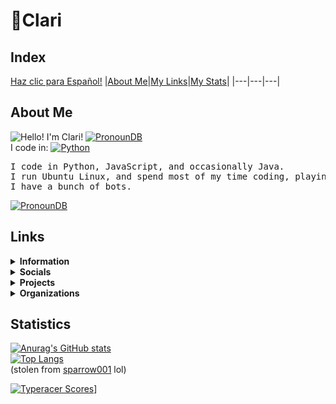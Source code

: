 # 💜Clari
## Index
[Haz clic para Español!](LEERME.md)
|[About Me](README.md#About-Me)|[My Links](README.md#Links)|[My Stats](README.md#Statistics)|
|---|---|---|

## About Me
![Hello! I'm Clari!](https://img.shields.io/badge/Hello!-I'm_Clari!-orange)
[![PronounDB](https://img.shields.io/endpoint?color=violet&labelColor=9542f5&style=&url=https://pronoundb.org/shields/6136ba49b023ba50b9c7bc70.json)](https://pronoundb.org)<br/>
I code in: [![Python](https://img.shields.io/badge/Python-yellow?logo=python&style=plastic)](httls://python.org)
<pre>I code in Python, JavaScript, and occasionally Java.
I run Ubuntu Linux, and spend most of my time coding, playing music, or reading.
I have a bunch of bots.</pre>
[![PronounDB](https://img.shields.io/endpoint?color=violet&labelColor=9542f5&style=for-the-badge&url=https://pronoundb.org/shields/6136ba49b023ba50b9c7bc70.json)](https://pronoundb.org)

## Links


<details><summary><strong>Information</strong></summary><br/>
  <ul>
    <li><a href="https://en.pronouns.page/@clari7744" target="_blank">Pronouns.page</a></li>
    <li><a href="https://cake.avris.it/pC6" target="_blank">Attraction Layer Cake</a></li>
  </ul>
</details>

<details>
  <summary>
    <strong>Socials</strong>
  </summary><br/>
  <ul>
    <li><a href="https://twitter.com/clari7744" target="_blank">Twitter</a></li>
    <li><a href="https://youtube.com/@clari_7744" target="_blank">YouTube</a></li>
    <li>Discord: 💜Clari#7744
  </ul>
</details>

<details>
  <summary>
    <strong>Projects</strong>
  </summary><br/>
  Discord
  <ul>
    <li><a href="https://discord.gg/EQkDnBS" target="_blank">My Server</a></li>
    <li><a href="https://discord.com/oauth2/authorize?client_id=742036262004981801&scope=bot+applications.commands&permissions=8" target="_blank">Clari's Helper</a></li>
  </ul>
  Games
  <ul>
    <li><a href="https://ttt.zanderp25.com" target="_blank">TicTacToe Online</a></li>
    <li><a href="https://replit.com/@clari7744/TicTacToepy?v=1" target="_blank">TicTacToe.py</a></li>
  </ul>
</details>

<details>
  <summary>
    <strong>Organizations</strong>
  </summary><br/>
  <ul>
    <li><a href="https://github.com/PortalDiscordDevelopment" target="_blank">Portal</a></li>
  </ul>
</details>

## Statistics
[![Anurag's GitHub stats](https://github-readme-stats.vercel.app/api?username=clari7744)](https://github.com/anuraghazra/github-readme-stats)<br/>
[![Top Langs](https://github-readme-stats.vercel.app/api/top-langs/?username=clari7744)](https://github.com/anuraghazra/github-readme-stats)<br/>
(stolen from [sparrow001](https://github.com/sparrow001) lol)


[![Typeracer Scores](https://data.typeracer.com/misc/badge?user=clari_7744)](https://data.typeracer.com/pit/profile?user=clari_7744)]
